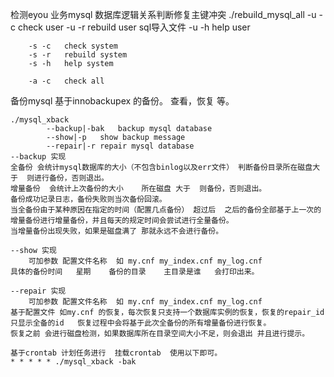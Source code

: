 检测eyou 业务mysql 数据库逻辑关系判断修复主键冲突
	./rebuild_mysql_all
		-u -c	check user
		-u -r 	rebuild	user sql导入文件
		-u -h	help user

		-s -c	check system
		-s -r	rebuild system
		-s -h	help system
	
		-a -c	check all



备份mysql 基于innobackupex 的备份。 查看，恢复 等。
	
	./mysql_xback
			--backup|-bak	backup mysql database
			--show|-p	show backup message
			--repair|-r	repair mysql database
	--backup 实现
	全备份 会统计mysql数据库的大小（不包含binlog以及err文件） 判断备份目录所在磁盘大于  则进行备份，否则退出。
	增量备份  会统计上次备份的大小	所在磁盘 大于  则备份，否则退出。
	备份成功记录日志，备份失败则当次备份回滚。
	当全备份由于某种原因在指定的时间（配置几点备份） 超过后  之后的备份全部基于上一次的增量备份进行增量备份，并且每天的规定时间会尝试进行全量备份。
	当增量备份出现失败，如果是磁盘满了 那就永远不会进行备份。

	--show 实现
		可加参数 配置文件名称  如 my.cnf my_index.cnf my_log.cnf
	具体的备份时间   星期    备份的目录    主目录是谁   会打印出来。

	--repair 实现
		可加参数 配置文件名称  如 my.cnf my_index.cnf my_log.cnf
	基于配置文件 如my.cnf 的恢复，每次恢复只支持一个数据库实例的恢复，恢复的repair_id 只显示全备的id   恢复过程中会将基于此次全备份的所有增量备份进行恢复。
	恢复之前 会进行磁盘检测，如果数据库所在目录空间大小不足，则会退出 并且进行提示。

	基于crontab 计划任务进行  挂载crontab  使用以下即可。
	* * * * * ./mysql_xback -bak

